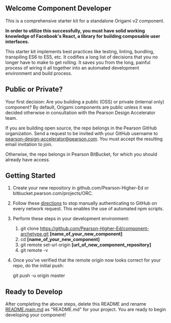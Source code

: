 ## Welcome Component Developer

This is a comprehensive starter kit for a standalone Origami v2 component.

**In order to utilize this successfully, you must have solid working knowledge of Facebook's React, a library for 
building composable user interfaces.**

This starter kit implements best practices like testing, linting, bundling, transpiling ES6 to ES5, etc. It codifies a 
long list of decisions that you no longer have to make to get rolling. It saves you from the long, painful process of 
wiring it all together into an automated development environment and build process.

## Public or Private?

Your first decision: Are you building a public (OSS) or private (internal only) component? By default, Origami 
components are public unless it was decided otherwise in consultation with the Pearson Design Accelerator team.

If you are building open source, the repo belongs in the Pearson GitHub organization. Send a request to be invited with 
your GitHub username to pearson-design-accelerator@pearson.com. You must accept the resulting email invitation to join.

Otherwise, the repo belongs in Pearson BitBucket, for which you should already have access.

## Getting Started

1. Create your new repository in github.com/Pearson-Higher-Ed or bitbucket.pearson.com/projects/ORC.

2. Follow these [directions](https://help.github.com/articles/caching-your-github-password-in-git/#platform-all) to stop
 manually authenticating to GitHub on every network request. This enables the use of automated npm scripts.

3. Perform these steps in your development environment:  
	1. git clone https://github.com/Pearson-Higher-Ed/component-archetype.git **[name_of_your_new_component]**  
	2. cd **[name_of_your_new_component]**  
    3. git remote set-url origin **[url_of_new_component_repository]**  
    4. git remote -v  
  
4. Once you've verified that the remote origin now looks correct for your repo, do the initial push:

    git push -u origin master

## Ready to Develop

After completing the above steps, delete this README and rename [README.main.md](README.main.md) as "README.md" for 
your project. You are ready to begin developing your component!
